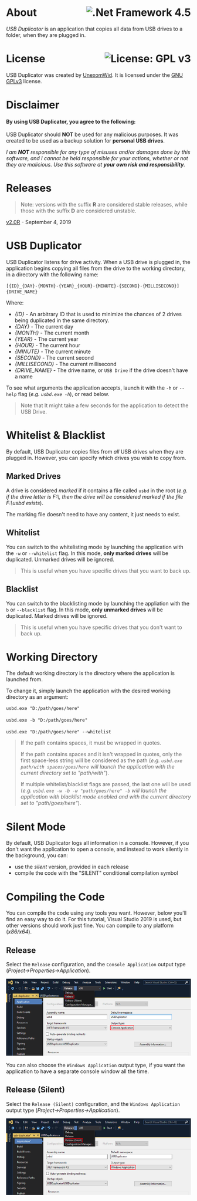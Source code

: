 # About <a href="https://docs.microsoft.com/en-us/dotnet/framework/whats-new/#v45"><img align="right" src="https://img.shields.io/badge/.Net%20Framework-4.5-5C2D91?logo=.net" alt=".Net Framework 4.5" /></a>
_USB Duplicator_ is an application that copies all data from USB drives to a folder, when they are plugged in.

# License <a href="https://github.com/UnexomWid/usb-duplicator/blob/master/LICENSE"><img align="right" src="https://img.shields.io/badge/License-GPLv3-blue.svg" alt="License: GPL v3" /></a>

USB Duplicator was created by [UnexomWid](http://unexomwid.me). It is licensed under the [GNU GPLv3](https://www.gnu.org/licenses/gpl-3.0.en.html) license.

# Disclaimer

#### By using USB Duplicator, you agree to the following:

USB Duplicator should **NOT** be used for any malicious purposes. It was created to be used as a backup solution for **personal USB drives**.

_I am **NOT** responsible for any type of misuses and/or damages done by this software, and I cannot be held responsible for your actions, whether or not they are malicious. Use this software at **your own risk and responsibility**._

# Releases

>Note: versions with the suffix **R** are considered stable releases, while those with the suffix **D** are considered unstable.

[v2.0R](https://github.com/UnexomWid/usb-duplicator/releases/tag/v2.0R) - September 4, 2019

# USB Duplicator

USB Duplicator listens for drive activity. When a USB drive is plugged in, the application begins copying all files from the drive to the working directory, in a directory with the following name:

```
[{ID}_{DAY}-{MONTH}-{YEAR}_{HOUR}-{MINUTE}-{SECOND}-{MILLISECOND}]{DRIVE_NAME}
```

Where:

* _{ID}_ - An arbitrary ID that is used to minimize the chances of 2 drives being duplicated in the same directory.
* _{DAY}_ - The current day
* _{MONTH}_ - The current month
* _{YEAR}_ - The current year
* _{HOUR}_ - The current hour
* _{MINUTE}_ - The current minute
* _{SECOND}_ - The current second
* _{MILLISECOND}_ - The current millisecond
* _{DRIVE_NAME}_ - The drive name, or `USB Drive` if the drive doesn't have a name

To see what arguments the application accepts, launch it with the `-h` or `--help` flag (_e.g. `usbd.exe -h`_), or read below.

> Note that It might take a few seconds for the application to detect the USB Drive.

# Whitelist & Blacklist

By default, USB Duplicator copies files from _all_ USB drives when they are plugged in. However, you can specify which drives you wish to copy from.

## Marked Drives

A drive is considered _marked_ if it contains a file called `usbd` in the root (_e.g. if the drive letter is *F:\\*, then the drive will be considered marked if the file *F:\\usbd* exists_).

The marking file doesn't need to have any content, it just needs to exist.

## Whitelist

You can switch to the whitelisting mode by launching the application with the `-w` or `--whitelist` flag. In this mode, **only marked drives** will be duplicated. Unmarked drives will be ignored.

> This is useful when you have specific drives that you want to back up.

## Blacklist

You can switch to the blacklisting mode by launching the appliation with the `b` or `--blacklist` flag. In this mode, **only unmarked drives** will be duplicated. Marked drives will be ignored.

> This is useful when you have specific drives that you don't want to back up.

# Working Directory

The default working directory is the directory where the application is launched from.

To change it, simply launch the application with the desired working directory as an argument:

```
usbd.exe "D:/path/goes/here"

usbd.exe -b "D:/path/goes/here"

usbd.exe "D:/path/goes/here" --whitelist
```

> If the path contains spaces, it must be wrapped in quotes.
>
> If the path contains spaces and it isn't wrapped in quotes, only the first space-less string will be considered as the path (_e.g. `usbd.exe path/with spaces/goes/here` will launch the application with the current directory set to "path/with"_).
>
> If multiple whitelist/blacklist flags are passed, the last one will be used (_e.g. `usbd.exe -w -b -w "path/goes/here" -b` will launch the application with blacklist mode enabled and with the current directory set to "path/goes/here"_).

# Silent Mode

By default, USB Duplicator logs all information in a console. However, if you don't want the application to open a console, and instead to work silently in the background, you can:

* use the _silent_ version, provided in each release
* compile the code with the "SILENT" conditional compilation symbol

# Compiling the Code

You can compile the code using any tools you want. However, below you'll find an easy way to do it. For this tutorial, Visual Studio 2019 is used, but other versions should work just fine. You can compile to any platform (_x86/x64_).

## Release

Select the `Release` configuration, and the `Console Application` output type (_Project->Properties->Application_).

<p align="center">
   <img src="img/compile_release.png" alt="Configuration: Release, Output Type: Console Application">
</p>

You can also choose the `Windows Application` output type, if you want the application to have a separate console window all the time.

## Release (Silent)

Select the `Release (Silent)` configuration, and the `Windows Application` output type (_Project->Properties->Application_).

<p align="center">
   <img src="img/compile_release_silent.png" alt="Configuration: Release (Silent), Output Type: Windows Application">
</p>
